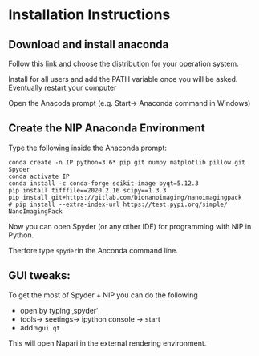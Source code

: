 # Installation Instructions

## Download and install anacondaFollow this [link](https://www.anaconda.com/distribution/#download-section) and choose the distribution for your operation system. 

Install for all users and add the PATH variable once you will be asked. Eventually restart your computer 


Open the Anacoda prompt (e.g. Start-> Anaconda command in Windows)

## Create the NIP Anaconda Environment

Type the following inside the Anaconda prompt:

```conda create -n IP python=3.6* pip git numpy matplotlib pillow git Spyderconda activate IPconda install -c conda-forge scikit-image pyqt=5.12.3pip install tifffile==2020.2.16 scipy==1.3.3pip install git+https://gitlab.com/bionanoimaging/nanoimagingpack# pip install --extra-index-url https://test.pypi.org/simple/ NanoImagingPack
```

Now you can open Spyder (or any other IDE) for programming with NIP in Python. 

Therfore type ```spyder```in the Anconda command line.

## GUI tweaks:

To get the most of Spyder + NIP you can do the following- open by typing ‚spyder‘
- tools→ seetings→ ipython console → start
- add ```%gui qt```

This will open Napari in the external rendering environment. 
